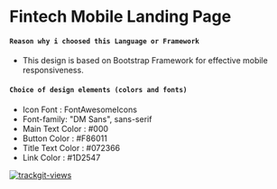 # Fintech Mobile Landing Page

#### `Reason why i choosed this Language or Framework`

- This design is based on Bootstrap Framework for effective mobile responsiveness.

#### `Choice of design elements (colors and fonts)`

- Icon Font : FontAwesomeIcons
- Font-family: "DM Sans", sans-serif
- Main Text Color : #000
- Button Color : #F86011
- Title Text Color : #072366
- Link Color : #1D2547


<a href="https://trackgit.com">
<img src="https://us-central1-trackgit-analytics.cloudfunctions.net/token/ping/ko6ojxj01hdcs0a4lkmk" alt="trackgit-views" />
</a>

